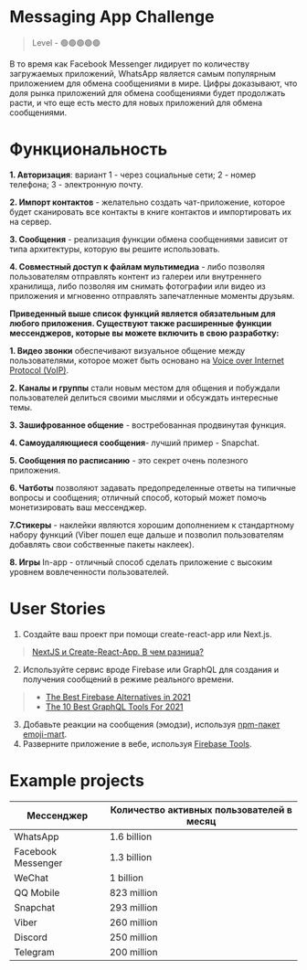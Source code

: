 # Messaging App Challenge

> Level - 🟢🟢🟢🟢🟢 

В то время как Facebook Messenger лидирует по количеству загружаемых приложений, WhatsApp является самым популярным приложением для обмена сообщениями в мире. 
Цифры доказывают, что доля рынка приложений для обмена сообщениями будет продолжать расти, и что еще есть место для новых приложений для обмена сообщениями.

# Функциональность

**1. Авторизация**: вариант 1 - через социальные сети; 2 - номер телефона; 3 - электронную почту. 

**2. Импорт контактов** - желательно создать чат-приложение, которое будет сканировать все контакты в книге контактов и импортировать их на сервер.

**3. Сообщения** - реализация функции обмена сообщениями зависит от типа архитектуры, которую вы решите использовать.

**4. Совместный доступ к файлам мультимедиа** - либо позволяя пользователям отправлять контент из галереи или внутреннего хранилища, либо позволяя им снимать фотографии или видео из приложения и мгновенно отправлять запечатленные моменты друзьям.

**Приведенный выше список функций является обязательным для любого приложения.
Существуют также расширенные функции мессенджеров, которые вы можете включить в свою разработку:**

**1. Видео звонки** обеспечивают визуальное общение между пользователями, которое может быть основано на [Voice over Internet Protocol (VoIP)](https://www.fcc.gov/general/voice-over-internet-protocol-voip).

**2. Каналы и группы** стали новым местом для общения и побуждали пользователей делиться своими мыслями и обсуждать интересные темы.

**3. Зашифрованное общение** - востребованная продвинутая функция.

**4. Самоудаляющиеся сообщения**- лучший пример - Snapchat. 

**5. Сообщения по расписанию** - это секрет очень полезного приложения.

**6. Чатботы** позволяют задавать предопределенные ответы на типичные вопросы и сообщения; отличный способ, который может помочь  монетизировать ваш мессенджер.

**7.Стикеры** - наклейки являются хорошим дополнением к стандартному набору функций (Viber пошел еще дальше и позволил пользователям добавлять свои собственные пакеты наклеек). 

**8. Игры** In-app - отличный способ сделать приложение с высоким уровнем вовлеченности пользователей. 

# User Stories

1. Создайте ваш проект при помощи create-react-app или Next.js.
> [NextJS и Create-React-App. В чем разница?](https://habr.com/ru/company/timeweb/blog/536758/)
2. Используйте сервис вроде Firebase или GraphQL для создания и получения сообщений в режиме реального времени.
> - [The Best Firebase Alternatives in 2021](https://blog.back4app.com/the-best-firebase-alternatives/)
> - [The 10 Best GraphQL Tools For 2021](https://graphcms.com/blog/best-graphql-tools-2021)
3. Добавьте реакции на сообщения (эмодзи), используя [npm-пакет emoji-mart](https://www.npmjs.com/package/@ctrl/ngx-emoji-mart).
4. Разверните приложение в вебе, используя [Firebase Tools](https://firebase.google.com/docs/cli).

# Example projects

Мессенджер  | Количество активных пользователей в месяц
------------- | -------------
WhatsApp   | 1.6 billion
Facebook Messenger | 1.3 billion
WeChat |	1 billion
QQ Mobile	| 823 million
Snapchat |	293 million
Viber	| 260 million
Discord	| 250 million
Telegram	| 200 million
